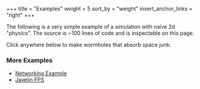 +++
title = "Examples"
weight = 5
sort_by = "weight"
insert_anchor_links = "right"
+++

The following is a very simple example of a simulation with naive 2d "physics". The source is ~100 lines of code and is inspectable on this page.

Click anywhere below to make wormholes that absorb space junk:

<canvas id="game" style="cursor: pointer;"></canvas>

### More Examples

- [Networking Example](https://github.com/3mcd/javelin/tree/master/examples/networking)
- [Javelin FPS](http://fps.javelin.games/)

<style>
  canvas {
    background: #fff;
    width: 800px;
    height: 300px;
  }
</style>
<script type="text/javascript">
  function relMouseCoords(canvas, event){
      let totalOffsetX = 0
      let totalOffsetY = 0
      let canvasX = 0
      let canvasY = 0

      do {
          totalOffsetX += canvas.offsetLeft - canvas.scrollLeft
          totalOffsetY += canvas.offsetTop - canvas.scrollTop
      } while (canvas = canvas.offsetParent);

      canvasX = event.pageX - totalOffsetX
      canvasY = event.pageY - totalOffsetY

      return { x: canvasX, y: canvasY }
  }

  const canvas = document.getElementById("game")
  const context = canvas.getContext("2d")
  
  context.imageSmoothingEnabled = false
  canvas.width = 800
  canvas.height = 300

  const Transform = Javelin.createComponentType(
    {
      type: 1,
      schema: {
        x: Javelin.number,
        y: Javelin.number,
      },
      initialize: (t, x = 0, y = 0) => {
        t.x = x
        t.y = y
      },
    },
  )
  const Velocity = Javelin.createComponentType(
    {
      type: 2,
      schema: {
        x: Javelin.number,
        y: Javelin.number,
      },
      initialize: (v, x = 0, y = 0) => {
        v.x = x
        v.y = y 
      },
    },
  )
  const Junk = Javelin.createComponentType({
    type: 3,
    schema: {
      influenced: Javelin.boolean,
    },
  })
  const Wormhole = Javelin.createComponentType(
    {
      type: 4,
      schema: {
        r: Javelin.number
      },
      initialize: (w, r = 0.5) => {
        w.r = r
      },
    },
  )

  const wormholes = Javelin.query(Transform, Wormhole, Velocity)
  const junk = Javelin.query(Transform, Velocity, Junk)

  const attract = world => {
    for (let [we, [wt, w, wv]] of wormholes(world)) {
      wv.x *= 0.95
      wv.y *= 0.95

      for (let [je, [jt, jv, j]] of junk(world)) {
        if (we === je) {
          continue
        }

        const dx = wt.x - jt.x
        const dy = wt.y - jt.y
        const len = Math.sqrt(dx * dx + dy * dy)

        if (len <= w.r) {
          j.influenced = true

          if (len < w.r / 10) {
            w.r += world.tryGetComponent(je, Wormhole)?.r || 0.1
            world.destroy(je)
          } else {
            const nx = dx / len
            const ny = dy / len

            jv.x += nx / 20
            jv.y += ny / 20
          }
        }
      }
    }
  }

  const colorInfluenced = "#222"
  const colorUninfluenced = "#aaa"

  const render = world => {
    context.clearRect(0, 0, 800, 300)

    for (const [e, [{x, y}, , { influenced }]] of junk(world)) {
      context.fillStyle = influenced
        ? colorInfluenced
        : colorUninfluenced
      context.fillRect(Math.floor(x), Math.floor(y), 1, 1)
    }

    for (const [, [{ x, y }, { r }]] of wormholes(world)) {
      context.fillStyle = colorInfluenced
      context.beginPath()
      context.arc(Math.floor(x), Math.floor(y), r / 10, 0, 2 * Math.PI)
      context.fill()
    }
  }

  const physics = world => {
    for (const [, [t, { x, y }]] of junk(world)) {
      t.x += x
      t.y += y
    }
  }

  const world = Javelin.createWorld({
    systems: [physics, attract, render],
  })
  const junkCount = 10000

  for (let i = 0; i < junkCount; i++) {
    world.spawn(
      world.component(Transform, Math.random() * 800, Math.random() * 300),
      world.component(Velocity),
      world.component(Junk),
    )
  }

  let initialized = false

  canvas.addEventListener("mouseup", onMouseUp)

  function onMouseUp(event) {
    const { x, y } = relMouseCoords(canvas, event)
    const r = 30
    const transform = world.component(Transform, x, y);
    const wormhole = world.component(Wormhole, r);
    const velocity = world.component(Velocity);
    const junk = world.component(Junk);

    world.spawn(
      transform,
      wormhole,
      velocity,
      junk
    )

    if (!initialized) {
      loop()
      initialized = true
    }
  }

  function loop() {
    world.tick()
    requestAnimationFrame(loop)
  }

  world.tick()
</script>
